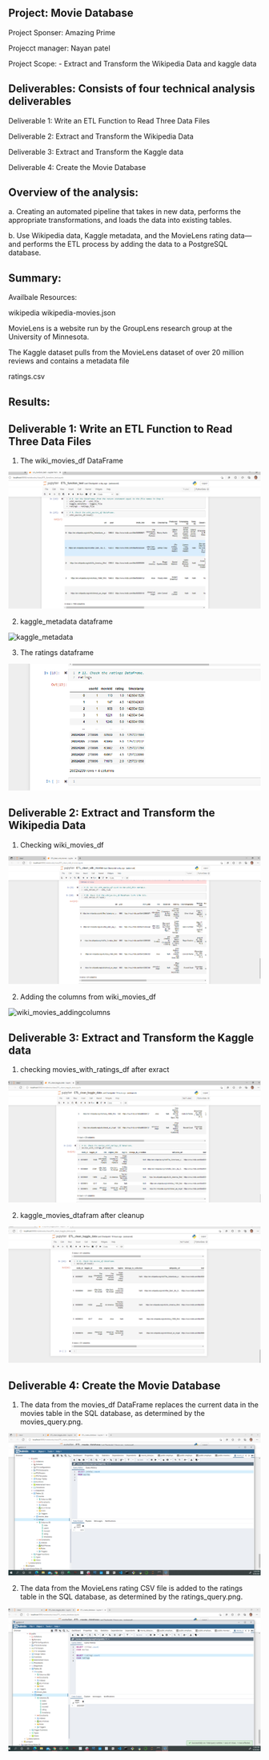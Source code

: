 ## Project: Movie Database

Project Sponser: Amazing Prime

Projecct manager: Nayan patel

Project Scope: - Extract and Transform the Wikipedia Data and kaggle data

## Deliverables: Consists of four technical analysis deliverables

Deliverable 1: Write an ETL Function to Read Three Data Files

Deliverable 2: Extract and Transform the Wikipedia Data

Deliverable 3: Extract and Transform the Kaggle data

Deliverable 4: Create the Movie Database

## Overview of the analysis: 

a. Creating an automated pipeline that takes in new data, performs the appropriate transformations, and loads the data into existing tables.

b. Use Wikipedia data, Kaggle metadata, and the MovieLens rating data—and performs the ETL process by adding the data to a PostgreSQL database.



## Summary: 

Availbale Resources:

wikipedia wikipedia-movies.json 

MovieLens is a website run by the GroupLens research group at the University of Minnesota.

The Kaggle dataset pulls from the MovieLens dataset of over 20 million reviews and contains a metadata file

ratings.csv

## Results:

## Deliverable 1: Write an ETL Function to Read Three Data Files

1. The wiki_movies_df DataFrame

![wiki_movies](resources/wiki_movies_df.png)

2. kaggle_metadata dataframe

![kaggle_metadata](resources/kaggle_metadata.png)

3. The ratings dataframe

![ratings_df](resources/ratings_df.png)

## Deliverable 2: Extract and Transform the Wikipedia Data

1. Checking wiki_movies_df

![wiki_movies](resources/wiki_movies_dframe.png)

2. Adding the columns from wiki_movies_df

![wiki_movies_addingcolumns](resources/added_columns_to_df.png)

## Deliverable 3: Extract and Transform the Kaggle data

1. checking movies_with_ratings_df after exract

![movies_with_ratings_df](resources/movies_with_ratings_df.png)

2. kaggle_movies_dtafram after cleanup

![kaggle_movies_df](resources/kaggle_movies_df.png)

## Deliverable 4: Create the Movie Database

1. The data from the movies_df DataFrame replaces the current data in the movies table in the SQL database, as determined by the movies_query.png. 

![movies_query](resources/movies_query.png)

2. The data from the MovieLens rating CSV file is added to the ratings table in the SQL database, as determined by the ratings_query.png.

![ratings_query](resources/ratings_query.png)

 









 

